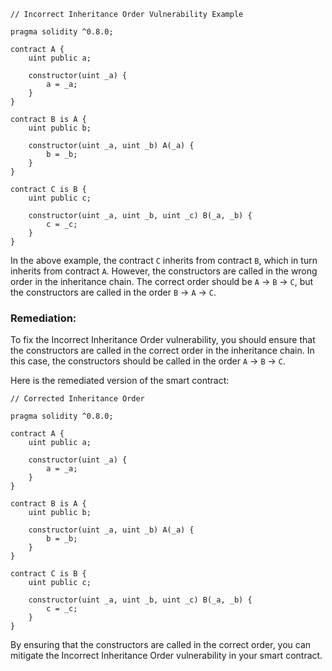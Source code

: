 ```solidity
// Incorrect Inheritance Order Vulnerability Example

pragma solidity ^0.8.0;

contract A {
    uint public a;

    constructor(uint _a) {
        a = _a;
    }
}

contract B is A {
    uint public b;

    constructor(uint _a, uint _b) A(_a) {
        b = _b;
    }
}

contract C is B {
    uint public c;

    constructor(uint _a, uint _b, uint _c) B(_a, _b) {
        c = _c;
    }
}
```

In the above example, the contract `C` inherits from contract `B`, which in turn inherits from contract `A`. However, the constructors are called in the wrong order in the inheritance chain. The correct order should be `A` -> `B` -> `C`, but the constructors are called in the order `B` -> `A` -> `C`.

### Remediation:

To fix the Incorrect Inheritance Order vulnerability, you should ensure that the constructors are called in the correct order in the inheritance chain. In this case, the constructors should be called in the order `A` -> `B` -> `C`.

Here is the remediated version of the smart contract:

```solidity
// Corrected Inheritance Order

pragma solidity ^0.8.0;

contract A {
    uint public a;

    constructor(uint _a) {
        a = _a;
    }
}

contract B is A {
    uint public b;

    constructor(uint _a, uint _b) A(_a) {
        b = _b;
    }
}

contract C is B {
    uint public c;

    constructor(uint _a, uint _b, uint _c) B(_a, _b) {
        c = _c;
    }
}
```

By ensuring that the constructors are called in the correct order, you can mitigate the Incorrect Inheritance Order vulnerability in your smart contract.